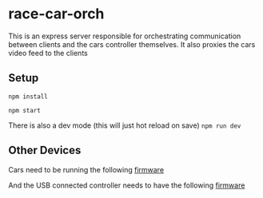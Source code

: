 # race-car-orch

This is an express server responsible for orchestrating communication between clients and the cars controller themselves. It also proxies the cars video feed to the clients

## Setup

`npm install`

`npm start`

There is also a dev mode (this will just hot reload on save)
`npm run dev`

## Other Devices

Cars need to be running the following [firmware](https://github.com/OlliePugh/race-track-car-firmware.git)

And the USB connected controller needs to have the following [firmware](https://github.com/OlliePugh/race-track-controller-firmware)